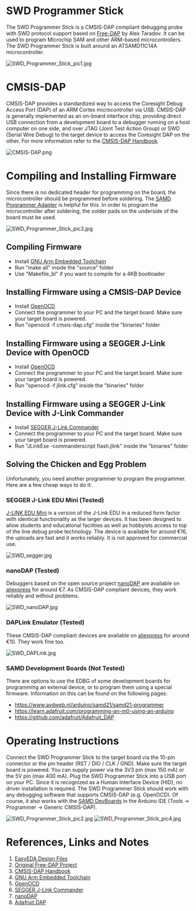 # SWD Programmer Stick
The SWD Programmer Stick is a CMSIS-DAP compliant debugging probe with SWD protocol support based on [Free-DAP](https://github.com/ataradov/free-dap) by Alex Taradov. It can be used to program Microchip SAM and other ARM-based microcontrollers. The SWD Programmer Stick is built around an ATSAMD11C14A microcontroller.

![SWD_Programmer_Stick_pic1.jpg](https://raw.githubusercontent.com/wagiminator/SAMD-Development-Boards/main/SWD_Programmer_Stick/documentation/SWD_Programmer_Stick_pic1.jpg)

# CMSIS-DAP
CMSIS-DAP provides a standardized way to access the Coresight Debug Access Port (DAP) of an ARM Cortex microcontroller via USB. CMSIS-DAP is generally implemented as an on-board interface chip, providing direct USB connection from a development board to a debugger running on a host computer on one side, and over JTAG (Joint Test Action Group) or SWD (Serial Wire Debug) to the target device to access the Coresight DAP on the other. For more information refer to the [CMSIS-DAP Handbook](https://os.mbed.com/handbook/CMSIS-DAP).

![CMSIS-DAP.png](https://raw.githubusercontent.com/wagiminator/SAMD-Development-Boards/main/SWD_Programmer_Stick/documentation/CMSIS-DAP.png)

# Compiling and Installing Firmware
Since there is no dedicated header for programming on the board, the microcontroller should be programmed before soldering. The [SAMD Programmer Adapter](https://github.com/wagiminator/SAMD-Development-Boards/tree/main/SAMD_Programmer_Adapter) is helpful for this. In order to program the microcontroller after soldering, the solder pads on the underside of the board must be used.

![SWD_Programmer_Stick_pic3.jpg](https://raw.githubusercontent.com/wagiminator/SAMD-Development-Boards/main/SWD_Programmer_Stick/documentation/SWD_Programmer_Stick_pic3.jpg)

## Compiling Firmware
- Install [GNU Arm Embedded Toolchain](https://developer.arm.com/tools-and-software/open-source-software/developer-tools/gnu-toolchain/gnu-rm/downloads)
- Run "make all" inside the "source" folder
- Use "Makefile_bl" if you want to compile for a 4KB bootloader

## Installing Firmware using a CMSIS-DAP Device
- Install [OpenOCD](http://openocd.org/)
- Connect the programmer to your PC and the target board. Make sure your target board is powered.
- Run "openocd -f cmsis-dap.cfg" inside the "binaries" folder

## Installing Firmware using a SEGGER J-Link Device with OpenOCD
- Install [OpenOCD](http://openocd.org/)
- Connect the programmer to your PC and the target board. Make sure your target board is powered.
- Run "openocd -f jlink.cfg" inside the "binaries" folder

## Installing Firmware using a SEGGER J-Link Device with J-Link Commander
- Install [SEGGER J-Link Commander](http://www.segger.com/download-jlink.html)
- Connect the programmer to your PC and the target board. Make sure your target board is powered.
- Run "JLinkExe -commanderscript flash.jlink" inside the "binaries" folder

## Solving the Chicken and Egg Problem
Unfortunately, you need another programmer to program the programmer. Here are a few cheap ways to do it:

### SEGGER J-Link EDU Mini (Tested)
[J-LINK EDU Mini](https://www.segger.com/products/debug-probes/j-link/models/j-link-edu-mini/) is a version of the J-Link EDU in a reduced form factor with identical functionality as the larger devices. It has been designed to allow students and educational facilities as well as hobbyists access to top of the line debug probe technology. The device is available for around €16, the uploads are fast and it works reliably. It is not approved for commercial use.

![SWD_segger.jpg](https://raw.githubusercontent.com/wagiminator/SAMD-Development-Boards/main/SWD_Programmer_Stick/documentation/SWD_segger.jpg)

### nanoDAP (Tested)
Debuggers based on the open source project [nanoDAP](https://github.com/wuxx/nanoDAP) are available on [aliexpress](https://aliexpress.com/wholesale?SearchText=cmsis-dap+daplink) for around €7. As CMSIS-DAP compliant devices, they work reliably and without problems.

![SWD_nanoDAP.jpg](https://raw.githubusercontent.com/wagiminator/SAMD-Development-Boards/main/SWD_Programmer_Stick/documentation/SWD_nanoDAP.jpg)

### DAPLink Emulator (Tested)
These CMSIS-DAP compliant devices are available on [aliexpress](https://aliexpress.com/wholesale?SearchText=cmsis-dap+daplink) for around €10. They work fine too.

![SWD_DAPLink.jpg](https://raw.githubusercontent.com/wagiminator/SAMD-Development-Boards/main/SWD_Programmer_Stick/documentation/SWD_DAPLink.jpg)

### SAMD Development Boards (Not Tested)
There are options to use the EDBG of some development boards for programming an external device, or to program them using a special firmware. Information on this can be found on the following pages:
- https://www.avdweb.nl/arduino/samd21/samd21-programmer
- https://learn.adafruit.com/programming-an-m0-using-an-arduino
- https://github.com/adafruit/Adafruit_DAP

# Operating Instructions
Connect the SWD Programmer Stick to the target board via the 10-pin connector or the pin header (RST / DIO / CLK / GND). Make sure the target board is powered. You can supply power via the 3V3 pin (max 150 mA) or the 5V pin (max 400 mA). Plug the SWD Programmer Stick into a USB port on your PC. Since it is recognized as a Human Interface Device (HID), no driver installation is required. The SWD Programmer Stick should work with any debugging software that supports CMSIS-DAP (e.g. OpenOCD). Of course, it also works with the [SAMD DevBoards](https://github.com/wagiminator/SAMD-Development-Boards) in the Arduino IDE (Tools -> Programmer -> Generic CMSIS-DAP).

![SWD_Programmer_Stick_pic2.jpg](https://raw.githubusercontent.com/wagiminator/SAMD-Development-Boards/main/SWD_Programmer_Stick/documentation/SWD_Programmer_Stick_pic2.jpg)
![SWD_Programmer_Stick_pic4.jpg](https://raw.githubusercontent.com/wagiminator/SAMD-Development-Boards/main/SWD_Programmer_Stick/documentation/SWD_Programmer_Stick_pic4.jpg)

# References, Links and Notes
1. [EasyEDA Design Files](https://easyeda.com/wagiminator/samd11c-swd-programmer)
2. [Original Free-DAP Project](https://github.com/ataradov/free-dap)
3. [CMSIS-DAP Handbook](https://os.mbed.com/handbook/CMSIS-DAP)
4. [GNU Arm Embedded Toolchain](https://developer.arm.com/tools-and-software/open-source-software/developer-tools/gnu-toolchain/gnu-rm/downloads)
5. [OpenOCD](http://openocd.org/)
6. [SEGGER J-Link Commander](http://www.segger.com/download-jlink.html)
7. [nanoDAP](https://github.com/wuxx/nanoDAP)
8. [Adafruit DAP](https://github.com/adafruit/Adafruit_DAP)
